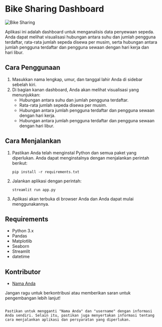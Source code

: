 # Bike Sharing Dashboard

![Bike Sharing](https://images.unsplash.com/photo-1528914451046-4d90d3c3d3be)

Aplikasi ini adalah dashboard untuk menganalisis data penyewaan sepeda. Anda dapat melihat visualisasi hubungan antara suhu dan jumlah pengguna terdaftar, rata-rata jumlah sepeda disewa per musim, serta hubungan antara jumlah pengguna terdaftar dan pengguna sewaan dengan hari kerja dan hari libur.

## Cara Penggunaan

1. Masukkan nama lengkap, umur, dan tanggal lahir Anda di sidebar sebelah kiri.
2. Di bagian kanan dashboard, Anda akan melihat visualisasi yang menunjukkan:
   - Hubungan antara suhu dan jumlah pengguna terdaftar.
   - Rata-rata jumlah sepeda disewa per musim.
   - Hubungan antara jumlah pengguna terdaftar dan pengguna sewaan dengan hari kerja.
   - Hubungan antara jumlah pengguna terdaftar dan pengguna sewaan dengan hari libur.

## Cara Menjalankan

1. Pastikan Anda telah menginstal Python dan semua paket yang diperlukan. Anda dapat menginstalnya dengan menjalankan perintah berikut:
   ```
   pip install -r requirements.txt
   ```
2. Jalankan aplikasi dengan perintah:
   ```
   streamlit run app.py
   ```
3. Aplikasi akan terbuka di browser Anda dan Anda dapat mulai menggunakannya.

## Requirements

- Python 3.x
- Pandas
- Matplotlib
- Seaborn
- Streamlit
- datetime

## Kontributor

- [Nama Anda](https://github.com/username)

Jangan ragu untuk berkontribusi atau memberikan saran untuk pengembangan lebih lanjut!

``` 

Pastikan untuk mengganti "Nama Anda" dan "username" dengan informasi Anda sendiri. Selain itu, pastikan juga menyertakan informasi tentang cara menjalankan aplikasi dan persyaratan yang diperlukan.
